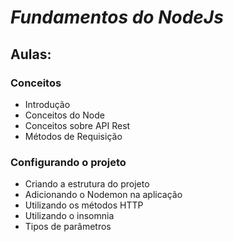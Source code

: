 # _Fundamentos do NodeJs_

## Aulas:
### Conceitos
- Introdução
- Conceitos do Node
- Conceitos sobre API Rest
- Métodos de Requisição

### Configurando o projeto
- Criando a estrutura do projeto
- Adicionando o Nodemon na aplicação
- Utilizando os métodos HTTP
- Utilizando o insomnia
- Tipos de parâmetros
